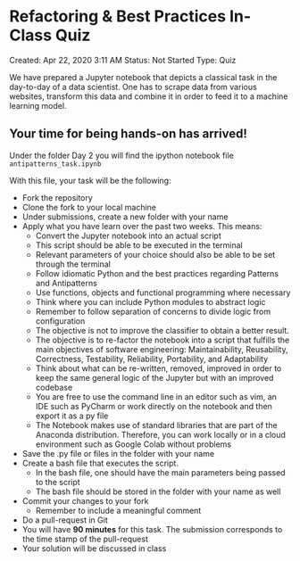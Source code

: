 # Refactoring & Best Practices In-Class Quiz

Created: Apr 22, 2020 3:11 AM
Status: Not Started
Type: Quiz

We have prepared a Jupyter notebook that depicts a classical task in the day-to-day of a data scientist. One has to scrape data from various websites, transform this data and combine it in order to feed it to a machine learning model.

## Your time for being hands-on has arrived!

Under the folder Day 2 you will find the ipython notebook file `antipatterns_task.ipynb` 

With this file, your task will be the following:

- Fork the repository
- Clone the fork to your local machine
- Under submissions, create a new folder with your name
- Apply what you have learn over the past two weeks. This means:
    - Convert the Jupyter notebook into an actual script
    - This script should be able to be executed in the terminal
    - Relevant parameters of your choice should also be able to be set through the terminal
    - Follow idiomatic Python and the best practices regarding Patterns and Antipatterns
    - Use functions, objects and functional programming where necessary
    - Think where you can include Python modules to abstract logic
    - Remember to follow separation of concerns to divide logic from configuration
    - The objective is not to improve the classifier to obtain a better result.
    - The objective is to re-factor the notebook into a script that fulfills the main objectives of software engineering: Maintainability, Reusability, Correctness, Testability, Reliability, Portability, and Adaptability
    - Think about what can be re-written, removed, improved in order to keep the same general logic of the Jupyter but with an improved codebase
    - You are free to use the command line in an editor such as vim, an IDE such as PyCharm or work directly on the notebook and then export it as a py file
    - The Notebook makes use of standard libraries that are part of the Anaconda distribution. Therefore, you can work locally or in a cloud environment such as Google Colab without problems
- Save the .py file or files in the folder with your name
- Create a bash file that executes the script.
    - In the bash file, one should have the main parameters being passed to the script
    - The bash file should be stored in the folder with your name as well
- Commit your changes to your fork
    - Remember to include a meaningful comment
- Do a pull-request in Git
- You will have **90 minutes** for this task. The submission corresponds to the time stamp of the pull-request
- Your solution will be discussed in class